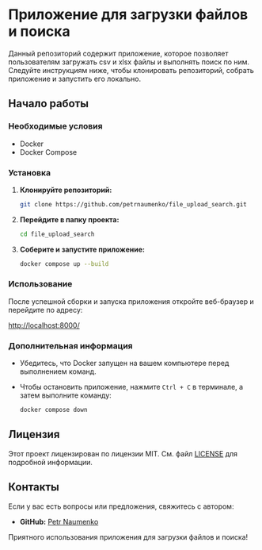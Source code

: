 # Приложение для загрузки файлов и поиска

Данный репозиторий содержит приложение, которое позволяет пользователям загружать csv и xlsx файлы и выполнять поиск по ним. Следуйте инструкциям ниже, чтобы клонировать репозиторий, собрать приложение и запустить его локально.

## Начало работы

### Необходимые условия

- Docker
- Docker Compose

### Установка

1. **Клонируйте репозиторий:**

    ```bash
    git clone https://github.com/petrnaumenko/file_upload_search.git
    ```

2. **Перейдите в папку проекта:**

    ```bash
    cd file_upload_search
    ```

3. **Соберите и запустите приложение:**

    ```bash
    docker compose up --build
    ```

### Использование

После успешной сборки и запуска приложения откройте веб-браузер и перейдите по адресу:

[http://localhost:8000/](http://localhost:8000/)

### Дополнительная информация

- Убедитесь, что Docker запущен на вашем компьютере перед выполнением команд.
- Чтобы остановить приложение, нажмите `Ctrl + C` в терминале, а затем выполните команду:

    ```bash
    docker compose down
    ```

## Лицензия

Этот проект лицензирован по лицензии MIT. См. файл [LICENSE](LICENSE) для подробной информации.

## Контакты

Если у вас есть вопросы или предложения, свяжитесь с автором:

- **GitHub:** [Petr Naumenko](https://github.com/petrnaumenko)

Приятного использования приложения для загрузки файлов и поиска!
